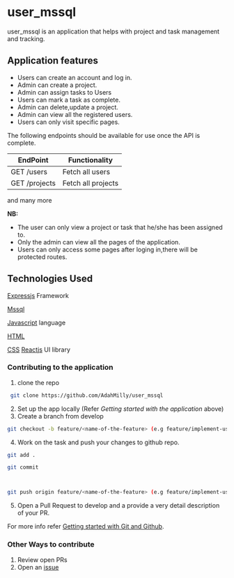 # user_mssql
user_mssql is an application that helps with project and task management and tracking.

## Application features
 
  -   Users can create an account and log in.
  -  Admin can create a project.
  -  Admin can assign tasks to Users
  -   Users can mark a task as complete.
  -   Admin can delete,update a project.
  -  Admin can view all the registered users.
  -   Users can only visit specific pages.


The following endpoints should be available for use once the API is complete.

| EndPoint                          | Functionality                     |
| --------------------------------- | --------------------------------- |
| GET    /users                     | Fetch all users                   |
| GET     /projects                 | Fetch all projects                |

and many more


**NB:**

  -  The user can only view a project or task that he/she has been assigned to.
  -  Only the admin can view all the pages of the application.
  -  Users can only access some pages after loging in,there will be protected routes.


## Technologies Used

[Expressjs](https://expressjs.com/) Framework

[Mssql](https://www.microsoft.com/en-us/sql-server/sql-server-downloads) 

[Javascript](https://en.wikipedia.org/wiki/JavaScript) language

[HTML](https://en.wikipedia.org/wiki/HTML) 

[CSS](https://en.wikipedia.org/wiki/Cascading_Style_Sheets)
[Reactjs](https://reactjs.org/) UI library


### Contributing to the application

 1. clone the repo

   ```sh
    git clone https://github.com/AdahMilly/user_mssql
   ```

 2. Set up the app locally (Refer *Getting started with the application* above)
 3. Create a branch from develop

   ```sh
   git checkout -b feature/<name-of-the-feature> (e.g feature/implement-user-login)
   ```

 4. Work on the task and push your changes to github repo.

   ```sh
   git add .

   git commit



   git push origin feature/<name-of-the-feature> (e.g feature/implement-user-login)
   ```

 5. Open a Pull Request to develop and a provide a very detail description of your PR.

 For more info refer [Getting started with Git and Github](https://towardsdatascience.com/getting-started-with-git-and-github-6fcd0f2d4ac6).

 ### Other Ways to contribute

  1. Review open PRs
  2. Open an [issue](https://help.github.com/en/articles/about-issues)
